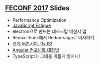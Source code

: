 ## [FECONF 2017](https://2017.feconf.kr/) Slides

- Performance Optimization
- [JavaScript Fatigue](https://www.slideshare.net/rhio.kim/javascript-fatigue)
- electron으로 만드는 데스크탑 메신저 앱
- Redux-thunk에서 Redux-saga로 이사하기
- [쉽게 써봅시다. RxJS!](https://sculove.github.io/slides/rxjs/#/)
- [Angular 컴포넌트 대화법](https://www.slideshare.net/haibane84/angular-81060380?ref=http://sssslide.com/www.slideshare.net/haibane84/angular-81060380)
- TypeScript가 그대를 이롭게 할지니!
